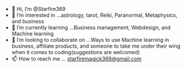 - 👋 Hi, I’m @Starfire369
- 👀 I’m interested in ...astrology, tarot, Reiki, Paranormal, Metaphysics, and business
- 🌱 I’m currently learning ...Business management, Webdesign, and Machine learning
- 💞️ I’m looking to collaborate on ...Ways to use Machine learning in business, affiliate products, and someone to take me under their wing when it comes to coding(suggestions are welcomed)
- 📫 How to reach me ... starfiremagick369@gmail.com 

<!---
Starfire369/Starfire369 is a ✨ special ✨ repository because its `README.md` (this file) appears on your GitHub profile.
You can click the Preview link to take a look at your changes.
--->
